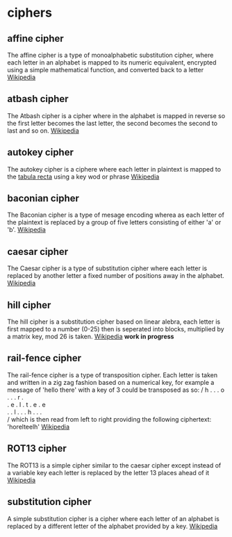 # ciphers
 
## affine cipher
The affine cipher is a type of monoalphabetic substitution cipher, where each letter in an alphabet is mapped to its numeric equivalent, encrypted using a simple mathematical function, and converted back to a letter [Wikipedia](https://en.wikipedia.org/wiki/Affine_cipher)

## atbash cipher
The Atbash cipher is a cipher where in the alphabet is mapped in reverse so the first letter becomes the last letter, the second becomes the second to last and so on. [Wikipedia](https://en.wikipedia.org/wiki/Atbash)

## autokey cipher
The autokey cipher is a ciphere where each letter in plaintext is mapped to the [tabula recta](https://en.wikipedia.org/wiki/Tabula_recta) using a key wod or phrase [Wikipedia](https://en.wikipedia.org/wiki/Autokey_cipher)

## baconian cipher
The Baconian cipher is a type of mesage encoding wherea as each letter of the plaintext is replaced by a group of five letters consisting of either 'a' or 'b'. [Wikipedia](https://en.wikipedia.org/wiki/Bacon%27s_cipher)

## caesar cipher
The Caesar cipher is a type of substitution cipher where each letter is replaced by another letter a fixed number of positions away in the alphabet. [Wikipedia](https://en.wikipedia.org/wiki/Caesar_cipher)

## hill cipher
The hill cipher is a substitution cipher based on linear alebra, each letter is first mapped to a number (0-25) then is seperated into blocks, multiplied by a matrix key, mod 26 is taken. [Wikipedia](https://en.wikipedia.org/wiki/Hill_cipher) 
**work in progress**

## rail-fence cipher
The rail-fence cipher is a type of transposition cipher. Each letter is taken and written in a zig zag fashion based on a numerical key, for example a message of 'hello there' with a key of 3 could be transposed as so:
/
h . . . o . . . r . \
. e . l . t . e . e \
. . l . . . h . . . \
/
which is then read from left to right providing the following ciphertext: 'horelteelh'
[Wikipedia](https://en.wikipedia.org/wiki/Rail_fence_cipher)

## ROT13 cipher
The ROT13 is a simple cipher similar to the caesar cipher except instead of a variable key each letter is replaced by the letter 13 places ahead of it [Wikipedia](https://en.wikipedia.org/wiki/ROT13)

## substitution cipher
A simple substitution cipher is a cipher where each letter of an alphabet is replaced by a different letter of the alphabet provided by a key. [Wikipedia](https://en.wikipedia.org/wiki/Substitution_cipher)